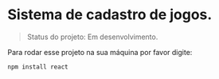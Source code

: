 # Sistema de cadastro de jogos.

> Status do projeto: Em desenvolvimento.

Para rodar esse projeto na sua máquina por favor digite:

```
npm install react
```
